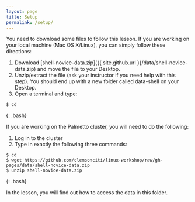 ```yaml
---
layout: page
title: Setup
permalink: /setup/
---
```


You need to download some files to follow this lesson.
If you are working on your local machine (Mac OS X/Linux),
you can simply follow these directions:

1. Download [shell-novice-data.zip]({{ site.github.url }}/data/shell-novice-data.zip) and move the file to your Desktop.
2. Unzip/extract the file (ask your instructor if you need help with this step). You should end up with a new folder called data-shell on your Desktop.
3. Open a terminal and type:

~~~
$ cd
~~~
{: .bash}

If you are working on the Palmetto cluster,
you will need to do the following:

1. Log in to the cluster
2. Type in exactly the following three commands:

~~~
$ cd
$ wget https://github.com/clemsonciti/linux-workshop/raw/gh-pages/data/shell-novice-data.zip
$ unzip shell-novice-data.zip
~~~
{: .bash}

In the lesson, you will find out how to access the data in this folder.
